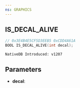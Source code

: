 ```yaml
---
ns: GRAPHICS
---
```

## IS_DECAL_ALIVE

```c
// 0x3E4B4E5CF5D3EEB5 0xCDD4A61A
BOOL IS_DECAL_ALIVE(int decal);
```

```
NativeDB Introduced: v1207
```

## Parameters
* **decal**:
